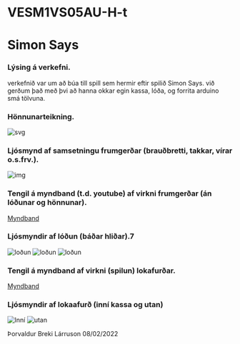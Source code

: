 # VESM1VS05AU-H-t

# Simon Says

### Lýsing á verkefni.
verkefnið var um að búa till spill sem hermir eftir spilið Simon Says. við gerðum það með þvi að hanna okkar egin kassa, lóða, og forrita arduino smá tölvuna.

### Hönnunarteikning.

![svg](https://github.com/TTedy/VESM1VS05AU-H-t/blob/main/Myndir/kassa-honnun.svg)

### Ljósmynd af samsetningu frumgerðar (brauðbretti, takkar, vírar o.s.frv.).

![img](https://github.com/TTedy/VESM1VS05AU-H-t/blob/main/Myndir/20220128_134757.jpg)

### Tengil á myndband (t.d. youtube) af virkni frumgerðar (án lóðunar og hönnunar).

[Myndband](https://youtu.be/R6cuo6xrrmc)

### Ljósmyndir af lóðun (báðar hliðar).7

![loðun](https://github.com/TTedy/VESM1VS05AU-H-t/blob/main/Myndir/20220204_145158.jpg)
![loðun](https://github.com/TTedy/VESM1VS05AU-H-t/blob/main/Myndir/20220204_145212.jpg)
![loðun](https://github.com/TTedy/VESM1VS05AU-H-t/blob/main/Myndir/20220204_145225.jpg)

### Tengil á myndband af virkni (spilun) lokafurðar.

[Myndband](https://youtu.be/hJKxpcqZHyQ)

### Ljósmyndir af lokaafurð (inní kassa og utan)

![Inní](https://github.com/TTedy/VESM1VS05AU-H-t/blob/main/Myndir/20220208_103504.jpg)
![utan](https://github.com/TTedy/VESM1VS05AU-H-t/blob/main/Myndir/20220208_122115%20(1).jpg)


Þorvaldur Breki Lárruson
08/02/2022
